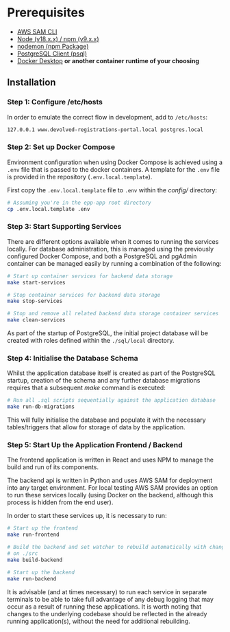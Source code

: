 # Prerequisites
* [AWS SAM CLI](https://docs.aws.amazon.com/serverless-application-model/latest/developerguide/install-sam-cli.html)
* [Node (v18.x.x) / npm (v9.x.x)](https://docs.npmjs.com/downloading-and-installing-node-js-and-npm)
* [nodemon (npm Package)](https://www.npmjs.com/package//nodemon)
* [PostgreSQL Client (psql)](https://www.postgresql.org/download/)
* [Docker Desktop](https://www.docker.com/get-started/) **or another container runtime of your choosing**

## Installation

### Step 1: Configure /etc/hosts

In order to emulate the correct flow in development, add to `/etc/hosts`:

```sh
127.0.0.1 www.devolved-registrations-portal.local postgres.local
```

### Step 2: Set up Docker Compose

Environment configuration when using Docker Compose is achieved using a `.env`
file that is passed to the docker containers. A template for the `.env` file is
provided in the repository (`.env.local.template`).

First copy the `.env.local.template` file to `.env` within the _config/_ 
directory:

```sh
# Assuming you're in the epp-app root directory
cp .env.local.template .env
```

### Step 3: Start Supporting Services

There are different options available when it comes to running the services 
locally. For database administration, this is managed using the previously 
configured Docker Compose, and both a PostgreSQL and pgAdmin container can 
be managed easily by running a combination of the following:

```sh
# Start up container services for backend data storage
make start-services

# Stop container services for backend data storage
make stop-services

# Stop and remove all related backend data storage container services
make clean-services
```

As part of the startup of PostgreSQL, the initial project database will be created 
with roles defined within the `./sql/local` directory.

### Step 4: Initialise the Database Schema

Whilst the application database itself is created as part of the PostgreSQL
startup, creation of the schema and any further database migrations requires
that a subsequent _make_ command is executed:

```sh
# Run all .sql scripts sequentially against the application database
make run-db-migrations
```

This will fully initialise the database and populate it with the necessary
tables/triggers that allow for storage of data by the application.


### Step 5: Start Up the Application Frontend / Backend

The frontend application is written in React and uses NPM to manage the 
build and run of its components.

The backend api is written in Python and uses AWS SAM for deployment into 
any target environment. For local testing AWS SAM provides an option to run
these services locally (using Docker on the backend, although this process
is hidden from the end user). 

In order to start these services up, it is necessary to run:

```sh
# Start up the frontend
make run-frontend

# Build the backend and set watcher to rebuild automatically with changes 
# on ./src
make build-backend

# Start up the backend
make run-backend
```

It is advisable (and at times necessary) to run each service in separate 
terminals to be able to take full advantage of any debug logging that may
occur as a result of running these applications. It is worth noting that 
changes to the underlying codebase should be reflected in the already
running application(s), without the need for additional rebuilding.